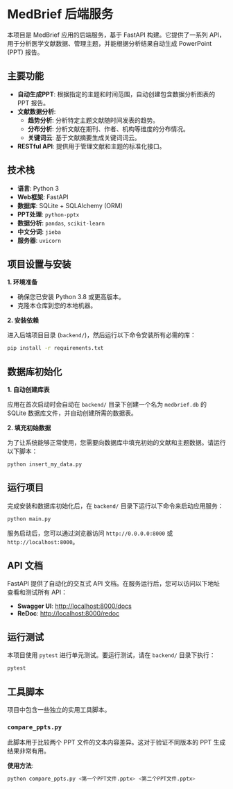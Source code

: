 # MedBrief 后端服务

本项目是 MedBrief 应用的后端服务，基于 FastAPI 构建。它提供了一系列 API，用于分析医学文献数据、管理主题，并能根据分析结果自动生成 PowerPoint (PPT) 报告。

## 主要功能

- **自动生成PPT**: 根据指定的主题和时间范围，自动创建包含数据分析图表的 PPT 报告。
- **文献数据分析**:
    - **趋势分析**: 分析特定主题文献随时间发表的趋势。
    - **分布分析**: 分析文献在期刊、作者、机构等维度的分布情况。
    - **关键词云**: 基于文献摘要生成关键词词云。
- **RESTful API**: 提供用于管理文献和主题的标准化接口。

## 技术栈

- **语言**: Python 3
- **Web框架**: FastAPI
- **数据库**: SQLite + SQLAlchemy (ORM)
- **PPT处理**: `python-pptx`
- **数据分析**: `pandas`, `scikit-learn`
- **中文分词**: `jieba`
- **服务器**: `uvicorn`

## 项目设置与安装

**1. 环境准备**

- 确保您已安装 Python 3.8 或更高版本。
- 克隆本仓库到您的本地机器。

**2. 安装依赖**

进入后端项目目录 (`backend/`)，然后运行以下命令安装所有必需的库：

```bash
pip install -r requirements.txt
```

## 数据库初始化

**1. 自动创建库表**

应用在首次启动时会自动在 `backend/` 目录下创建一个名为 `medbrief.db` 的 SQLite 数据库文件，并自动创建所需的数据表。

**2. 填充初始数据**

为了让系统能够正常使用，您需要向数据库中填充初始的文献和主题数据。请运行以下脚本：

```bash
python insert_my_data.py
```

## 运行项目

完成安装和数据库初始化后，在 `backend/` 目录下运行以下命令来启动应用服务：

```bash
python main.py
```

服务启动后，您可以通过浏览器访问 `http://0.0.0.0:8000` 或 `http://localhost:8000`。

## API 文档

FastAPI 提供了自动化的交互式 API 文档。在服务运行后，您可以访问以下地址查看和测试所有 API：

- **Swagger UI**: [http://localhost:8000/docs](http://localhost:8000/docs)
- **ReDoc**: [http://localhost:8000/redoc](http://localhost:8000/redoc)

## 运行测试

本项目使用 `pytest` 进行单元测试。要运行测试，请在 `backend/` 目录下执行：

```bash
pytest
```

## 工具脚本

项目中包含一些独立的实用工具脚本。

### `compare_ppts.py`

此脚本用于比较两个 PPT 文件的文本内容差异。这对于验证不同版本的 PPT 生成结果非常有用。

**使用方法**:

```bash
python compare_ppts.py <第一个PPT文件.pptx> <第二个PPT文件.pptx>
```
